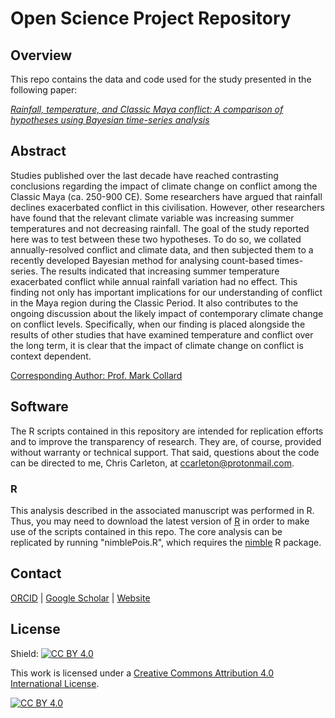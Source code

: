 # Open Science Project Repository
## Overview
This repo contains the data and code used for the study presented in the following paper:

[*Rainfall, temperature, and Classic Maya conflict: A comparison of hypotheses using Bayesian time-series analysis*]()

## Abstract
Studies published over the last decade have reached contrasting conclusions regarding the impact of climate change on conflict among the Classic Maya (ca. 250-900 CE). Some researchers have argued that rainfall declines exacerbated conflict in this civilisation. However, other researchers have found that the relevant climate variable was increasing summer temperatures and not decreasing rainfall. The goal of the study reported here was to test between these two hypotheses. To do so, we collated annually-resolved conflict and climate data, and then subjected them to a recently developed Bayesian method for analysing count-based times-series. The results indicated that increasing summer temperature exacerbated conflict while annual rainfall variation had no effect. This finding not only has important implications for our understanding of conflict in the Maya region during the Classic Period. It also contributes to the ongoing discussion about the likely impact of contemporary climate change on conflict levels. Specifically, when our finding is placed alongside the results of other studies that have examined temperature and conflict over the long term, it is clear that the impact of climate change on conflict is context dependent.  

[Corresponding Author: Prof. Mark Collard](https://www.sfu.ca/archaeology/faculty/collard.html)

## Software
The R scripts contained in this repository are intended for replication efforts and to improve the transparency of research. They are, of course, provided without warranty or technical support. That said, questions about the code can be directed to me, Chris Carleton, at ccarleton@protonmail.com.

### R
This analysis described in the associated manuscript was performed in R. Thus, you may need to download the latest version of [R](https://www.r-project.org/) in order to make use of the scripts contained in this repo. The core analysis can be replicated by running "nimblePois.R", which requires the [nimble](r.nimble.org) R package.

## Contact

[ORCID](https://orcid.org/0000-0001-7463-8638) |
[Google Scholar](https://scholar.google.com/citations?hl=en&user=0ZG-6CsAAAAJ) |
[Website](https://wccarleton.me)

## License

Shield: [![CC BY 4.0][cc-by-shield]][cc-by]

This work is licensed under a
[Creative Commons Attribution 4.0 International License][cc-by].

[![CC BY 4.0][cc-by-image]][cc-by]

[cc-by]: http://creativecommons.org/licenses/by/4.0/
[cc-by-image]: https://i.creativecommons.org/l/by/4.0/88x31.png
[cc-by-shield]: https://img.shields.io/badge/License-CC%20BY%204.0-lightgrey.svg
